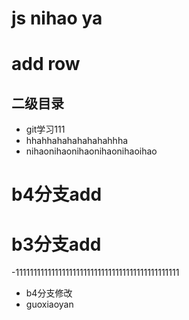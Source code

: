 # js nihao ya
# add row
## 二级目录
- git学习111
- hhahhahahahahahahhha
- nihaonihaonihaonihaonihaoihao

# b4分支add
# b3分支add

-1111111111111111111111111111111111111111111111
- b4分支修改
- guoxiaoyan
